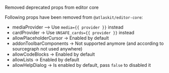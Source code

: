 Removed deprecated props from editor core

Following props have been removed from `@atlaskit/editor-core`:

- mediaProvider –> Use `media={{ provider }}` instead
- cardProvider -> Use `UNSAFE_cards={{ provider }}` instead
- allowPlaceholderCursor -> Enabled by default
- addonToolbarComponents -> Not supported anymore (and according to sourcegraph not used anywhere)
- allowCodeBlocks -> Enabled by default
- allowLists -> Enabled by default
- allowHelpDialog -> Is enabled by default, pass `false` to disabled it
